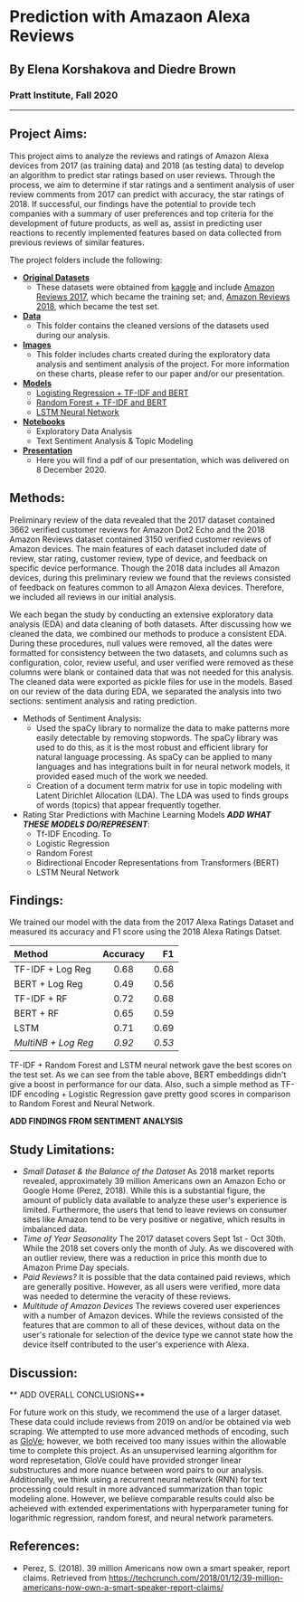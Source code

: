 # Prediction with Amazaon Alexa Reviews

## By Elena Korshakova and Diedre Brown
### Pratt Institute, Fall 2020
* * *

## Project Aims:
This project aims to analyze the reviews and ratings of Amazon Alexa devices from 2017 (as training data) and 2018 (as testing data) to develop an algorithm to predict star ratings based on user reviews. Through the process, we aim to determine if star ratings and a sentiment analysis of user review comments from 2017 can predict with accuracy, the star ratings of 2018. If successful, our findings have the potential to provide tech companies with a summary of user preferences and top criteria for the development of future products, as well as, assist in predicting user reactions to recently implemented features based on data collected from previous reviews of similar features.

The project folders include the following:

- **[Original Datasets](https://github.com/diedrebrown/predictionwithalexareviews/tree/main/original_datasets)**
	- These datasets were obtained from [kaggle](https://www.kaggle.com/) and include [Amazon Reviews 2017](https://www.kaggle.com/PromptCloudHQ/amazon-echo-dot-2-reviews-dataset), which became the training set; and, [Amazon Reviews 2018](https://www.kaggle.com/sid321axn/amazon-alexa-reviews), which became the test set.
- **[Data](https://github.com/diedrebrown/predictionwithalexareviews/tree/main/data)**
	- This folder contains the cleaned versions of the datasets used during our analysis.
- **[Images](https://github.com/diedrebrown/predictionwithalexareviews/tree/main/img)**
	- This folder includes charts created during the exploratory data analysis and sentiment analysis of the project. For more information on these charts, please refer to our paper and/or our presentation.
- **[Models](https://github.com/diedrebrown/predictionwithalexareviews/tree/main/models)**
	* [Logisting Regression + TF-IDF and BERT](https://github.com/diedrebrown/predictionwithalexareviews/blob/main/models/rating_prediction_log_reg.ipynb)
	* [Random Forest + TF-IDF and BERT](https://github.com/diedrebrown/predictionwithalexareviews/blob/main/models/rating_prediction_ensemble.ipynb)
	* [LSTM Neural Network](https://github.com/diedrebrown/predictionwithalexareviews/blob/main/models/rating_prediction_neural_net.ipynb)
- **[Notebooks](https://github.com/diedrebrown/predictionwithalexareviews/tree/main/notebooks)**
	- Exploratory Data Analysis 
	- Text Sentiment Analysis & Topic Modeling
- **[Presentation](https://github.com/diedrebrown/predictionwithalexareviews/tree/main/presentation)**
	- Here you will find a pdf of our presentation, which was delivered on 8 December 2020. 

## Methods:
Preliminary review of the data revealed that the 2017 dataset contained 3662 verified customer reviews for Amazon Dot2 Echo and the 2018 Amazon Reviews dataset contained 3150 verified customer reviews of Amazon devices. The main features of each dataset included date of review, star rating, customer review, type of device, and feedback on specific device performance. Though the 2018 data includes all Amazon devices, during this preliminary review we found that the reviews consisted of feedback on features common to all Amazon Alexa devices. Therefore, we included all reviews in our initial analysis.

We each began the study by conducting an extensive exploratory data analysis (EDA) and data cleaning of both datasets. After discussing how we cleaned the data, we combined our methods to produce a consistent EDA. During these procedures, null values were removed, all the dates were formatted for consistency between the two datasets, and columns such as configuration, color, review useful, and user verified were removed as these columns were blank or contained data that was not needed for this analysis. The cleaned data were exported as pickle files for use in the models. Based on our review of the data during EDA, we separated the analysis into two sections: sentiment analysis and rating prediction.
- Methods of Sentiment Analysis:
	- Used the spaCy library to normalize the data to make patterns more easily detectable by removing stopwords. The spaCy library was used to do this, as it is the most robust and efficient library for natural language processing. As spaCy can be applied to many languages and has integrations built in for neural network models, it provided eased much of the work we needed.
	- Creation of a document term matrix for use in topic modeling with Latent Dirichlet Allocation (LDA). The LDA was used to finds groups of words (topics) that appear frequently together.
- Rating Star Predictions with Machine Learning Models ***ADD WHAT THESE MODELS DO/REPRESENT***:
	- Tf-IDF Encoding. To 
	- Logistic Regression 
	- Random Forest 
	- Bidirectional Encoder Representations from Transformers (BERT)
	- LSTM Neural Network

## Findings:
We trained our model with the data from the 2017 Alexa Ratings Dataset and measured its accuracy and F1 score using the 2018 Alexa Ratings Datset.

| Method             | Accuracy       | F1      |
| :------------------|:--------------:| -------:|
| TF-IDF + Log Reg   |  0.68          |  0.68   |
| BERT + Log Reg     |  0.49          |  0.56   |
| TF-IDF + RF        |  0.72          |  0.68   |
| BERT +  RF         |  0.65          |  0.59   |
| LSTM               |  0.71          |  0.69   |
| _MultiNB + Log Reg_|  _0.92_        |  _0.53_ |

TF-IDF + Random Forest and LSTM neural network gave the best scores on the test set. As we can see from the table above, BERT embeddings didn't give a boost in performance for our data. Also, such a simple method as TF-IDF encoding + Logistic Regression gave pretty good scores in comparison to Random Forest and Neural Network. 

**ADD FINDINGS FROM SENTIMENT ANALYSIS**

## Study Limitations:
- _Small Dataset & the Balance of the Dataset_ As 2018 market reports revealed, approximately 39 million Americans own an Amazon Echo or Google Home (Perez, 2018). While this is a substantial figure, the amount of publicly data available to analyze these user's experience is limited. Furthermore, the users that tend to leave reviews on consumer sites like Amazon tend to be very positive or negative, which results in imbalanced data.    
- _Time of Year Seasonality_ The 2017 dataset covers Sept 1st - Oct 30th. While the 2018 set covers only the month of July. As we discovered with an outlier review, there was a reduction in price this month due to Amazon Prime Day specials.
- _Paid Reviews?_ It is possible that the data contained paid reviews, which are generally positive. However, as all users were verified, more data was needed to determine the veracity of these reviews. 
- _Multitude of Amazon Devices_ The reviews covered user experiences with a number of Amazon devices. While the reviews consisted of the features that are common to all of these devices, without data on the user's rationale for selection of the device type we cannot state how the device itself contributed to the user's experience with Alexa.

## Discussion:
** ADD OVERALL CONCLUSIONS**

For future work on this study, we recommend the use of a larger dataset. These data could include reviews from 2019 on and/or be obtained via web scraping. We attempted to use more advanced methods of encoding, such as [GloVe](https://nlp.stanford.edu/projects/glove/); however, we both received too many issues within the allowable time to complete this project. As an unsupervised learning algorithm for word represetation, GloVe could have provided stronger linear substructures and more nuance between word pairs to our analysis. Additionally, we think using a recurrent neural network (RNN) for text processing could result in more advanced summarization than topic modeling alone. However, we believe comparable results could also be acheieved with extended experimentations with hyperparameter tuning for logarithmic regression, random forest, and neural network parameters.


## References:
- Perez, S. (2018). 39 million Americans now own a smart speaker, report claims. Retrieved from https://techcrunch.com/2018/01/12/39-million-americans-now-own-a-smart-speaker-report-claims/